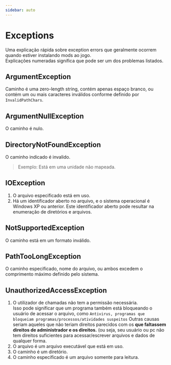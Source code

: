 ```yaml
---
sidebar: auto
---
```


# Exceptions
Uma explicação rápida sobre exception errors que geralmente ocorrem quando estiver instalando mods ao jogo.  
Explicações numeradas significa que pode ser um dos problemas listados.

## ArgumentException
Caminho é uma zero-length string, contém apenas espaço branco, ou contém um ou mais caracteres inválidos conforme definido por `InvalidPathChars`.

## ArgumentNullException
O caminho é nulo.

## DirectoryNotFoundException
O caminho indicado é invalido.
> Exemplo: Está em uma unidade não mapeada.

## IOException

1. O arquivo especificado está em uso.
2. Há um identificador aberto no arquivo, e o sistema operacional é Windows XP ou anterior. Este identificador aberto pode resultar na enumeração de diretórios e arquivos.

## NotSupportedException
O caminho está em um formato inválido.

## PathTooLongException
O caminho especificado, nome do arquivo, ou ambos excedem o comprimento máximo definido pelo sistema.

## UnauthorizedAccessException

1. O utilizador de chamadas não tem a permissão necessária.  
   Isso pode significar que um programa também está bloqueando o usuário de acessar o arquivo, como `Antivirus, programas que bloqueiam programas/processos/atividades suspeitos` Outras causas seriam aqueles que não teriam direitos parecidos com os **que faltassem direitos de administrador e os direitos.** (ou seja, seu usuário ou pc não tem direitos suficientes para acessar/escrever arquivos e dados de qualquer forma.
2. O arquivo é um arquivo executável que está em uso.
3. O caminho é um diretório.
4. O caminho especificado é um arquivo somente para leitura.
